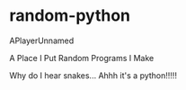 # random-python

APlayerUnnamed

A Place I Put Random Programs I Make


Why do I hear snakes...
Ahhh it's a python!!!!!
